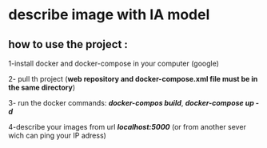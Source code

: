 # describe image with IA model
## how to use the project :

1-install docker and docker-compose in your computer (google)

2- pull th project (**web repository and docker-compose.xml file  must be in the same directory**)

3- run the docker commands: ***docker-compos build***, ***docker-compose up -d***

4-describe your images from url ***localhost:5000*** (or from another sever wich can ping your IP adress) 

